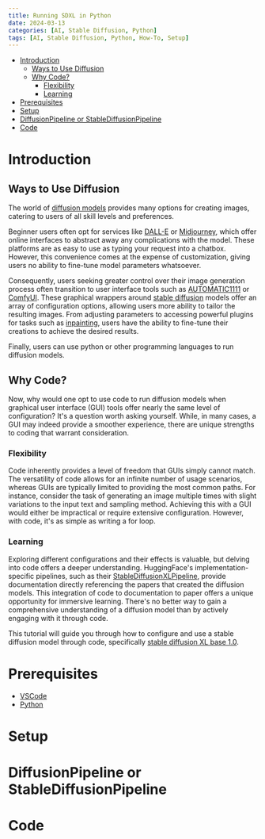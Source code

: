 ```yaml
---
title: Running SDXL in Python
date: 2024-03-13
categories: [AI, Stable Diffusion, Python]
tags: [AI, Stable Diffusion, Python, How-To, Setup]
---
```

- [Introduction](#introduction)
  - [Ways to Use Diffusion](#ways-to-use-diffusion)
  - [Why Code?](#why-code)
    - [Flexibility](#flexibility)
    - [Learning](#learning)
- [Prerequisites](#prerequisites)
- [Setup](#setup)
- [DiffusionPipeline or StableDiffusionPipeline](#diffusionpipeline-or-stablediffusionpipeline)
- [Code](#code)

# Introduction
## Ways to Use Diffusion
The world of [diffusion models](https://arxiv.org/abs/2006.11239) provides many options for creating images, catering to users of all skill levels and preferences.

Beginner users often opt for services like [DALL-E](https://openai.com/dall-e-3) or [Midjourney](https://midjourney.co/), which offer online interfaces to abstract away any complications with the model. These platforms are as easy to use as typing your request into a chatbox. However, this convenience comes at the expense of customization, giving users no ability to fine-tune model parameters whatsoever.

Consequently, users seeking greater control over their image generation process often transition to user interface tools such as [AUTOMATIC1111](https://github.com/AUTOMATIC1111/stable-diffusion-webui) or [ComfyUI](https://github.com/comfyanonymous/ComfyUI). These graphical wrappers around [stable diffusion](https://arxiv.org/abs/2112.10752) models offer an array of configuration options, allowing users more ability to tailor the resulting images. From adjusting parameters to accessing powerful plugins for tasks such as [inpainting]((https://arxiv.org/abs/2201.09865)), users have the ability to fine-tune their creations to achieve the desired results.

Finally, users can use python or other programming languages to run diffusion models.

## Why Code?
Now, why would one opt to use code to run diffusion models when graphical user interface (GUI) tools offer nearly the same level of configuration? It's a question worth asking yourself. While, in many cases, a GUI may indeed provide a smoother experience, there are unique strengths to coding that warrant consideration.

### Flexibility
Code inherently provides a level of freedom that GUIs simply cannot match. The versatility of code allows for an infinite number of usage scenarios, whereas GUIs are typically limited to providing the most common paths. For instance, consider the task of generating an image multiple times with slight variations to the input text and sampling method. Achieving this with a GUI would either be impractical or require extensive configuration. However, with code, it's as simple as writing a for loop.

### Learning
Exploring different configurations and their effects is valuable, but delving into code offers a deeper understanding. HuggingFace's implementation-specific pipelines, such as their [StableDiffusionXLPipeline](https://huggingface.co/docs/diffusers/api/pipelines/stable_diffusion/stable_diffusion_xl), provide documentation directly referencing the papers that created the diffusion models. This integration of code to documentation to paper offers a unique opportunity for immersive learning. There's no better way to gain a comprehensive understanding of a diffusion model than by actively engaging with it through code.

This tutorial will guide you through how to configure and use a stable diffusion model through code, specifically [stable diffusion XL base 1.0]( https://huggingface.co/stabilityai/stable-diffusion-xl-base-1.0).

# Prerequisites
  - [VSCode](https://code.visualstudio.com/)
  - [Python](https://www.python.org/downloads/)

# Setup


# DiffusionPipeline or StableDiffusionPipeline
# Code
